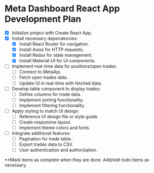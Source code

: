 # Meta Dashboard React App Development Plan

- [x] Initialize project with Create React App.
- [x] Install necessary dependencies:
  - [x] Install React Router for navigation.
  - [x] Install Axios for HTTP requests.
  - [x] Install Redux for state management.
  - [x] Install Material-UI for UI components.
- [ ] Implement real-time data for positions/open trades:
  - [ ] Connect to MetaApi.
  - [ ] Fetch open trades data.
  - [ ] Update UI in real-time with fetched data.
- [ ] Develop table component to display trades:
  - [ ] Define columns for trade data.
  - [ ] Implement sorting functionality.
  - [ ] Implement filtering functionality.
- [ ] Apply styling to match UI design:
  - [ ] Reference UI design file or style guide.
  - [ ] Create responsive layout.
  - [ ] Implement theme colors and fonts.
- [ ] Integrate additional features:
  - [ ] Pagination for trade table.
  - [ ] Export trades data to CSV.
  - [ ] User authentication and authorization.

**Mark items as complete when they are done. Add/edit todo items as necessary.
